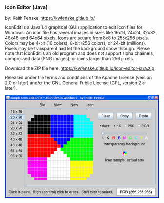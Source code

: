 
### Icon Editor (Java)

by: Keith Fenske, https://kwfenske.github.io/

IconEdit is a Java 1.4 graphical (GUI) application to edit icon files for
Windows. An icon file has several images in sizes like 16x16, 24x24, 32x32,
48x48, and 64x64 pixels. Icons are square from 8x8 to 256x256 pixels. Colors
may be 4-bit (16 colors), 8-bit (256 colors), or 24-bit (millions). Pixels may
be transparent and let the background show through. Please note that IconEdit
is an old program and does not support alpha channels, compressed data (PNG
images), or icons larger than 256 pixels.

Download the ZIP file here: https://kwfenske.github.io/icon-editor-java.zip

Released under the terms and conditions of the Apache License (version 2.0 or
later) and/or the GNU General Public License (GPL, version 2 or later).

![Icon Editor (Java) sample program image](IconEdit1.png)
